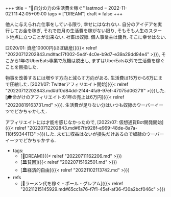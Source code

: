 +++
title = "🚀自分の力の生活費を稼ぐ"
lastmod = 2022-11-02T11:42:05+09:00
tags = ["DREAM"]
draft = false
+++

他人に与えられた仕事をしている限り, 幸せにはなれない. 自分のアイデアを実行してお金を稼ぎ, それで毎月の生活費を稼がない限り, そもそも人生のスタート地点に立つことが出来ない. 社畜は奴隷. 個人事業主は傭兵. そこに幸せはない.

[2020/01: 資産10000円(ほぼ破産)]({{< relref "20220712202843.md#ac17f002-5e4f-4c0e-b9d7-e39a29dd94e4" >}}), そこから1年のUberEats専業で危機は脱出し, まずはUberEats以外で生活費を稼ぐことを目指した.

物事を改善するには増やす方向と減らす方向がある. 生活費は15万から6万にまで圧縮した. [2021/07: Twitterアフィリエイト開始]({{< relref "20220712202843.md#df0d84dd-2f44-4fa9-97ef-47075d06271f" >}})した. [🎓命がけのアフィリエイトの1年の売上は6万円]({{< relref "20220819163731.md" >}}). 生活費が足りない分はいつも奴隷のウーバーイーツでどかちゃかした.

アフィリエイトには才能を感じなかったので, [2022/07: 仮想通貨Bot開発開始]({{< relref "20220712202843.md#67fb928f-e969-48de-8a7a-118f59344113" >}})した. 未だに収益はないが損失だけあるので奴隷のウーバーイーツでどかちゃかする.

-   tags:
    -   [🚀DREAM]({{< relref "20220711162206.md" >}})
    -   [🏛貧困]({{< relref "20220715162501.md" >}})
    -   [🏛経済的自由]({{< relref "20221102113742.md" >}})
-   refs
    -   [📜ラーメン代を稼ぐ - ポール・グレアム]({{< relref "20211215145929.md#65cc1a76-f7f1-45ef-af36-f30a2bcf046c" >}})
